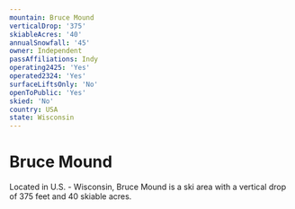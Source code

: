 ```yaml
---
mountain: Bruce Mound
verticalDrop: '375'
skiableAcres: '40'
annualSnowfall: '45'
owner: Independent
passAffiliations: Indy
operating2425: 'Yes'
operated2324: 'Yes'
surfaceLiftsOnly: 'No'
openToPublic: 'Yes'
skied: 'No'
country: USA
state: Wisconsin
---
```


# Bruce Mound

Located in U.S. - Wisconsin, Bruce Mound is a ski area with a vertical drop of 375 feet and 40 skiable acres.

